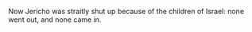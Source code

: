 Now Jericho was straitly shut up because of the children of Israel: none went out, and none came in.
